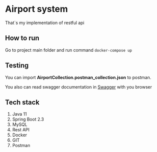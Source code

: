 # Airport system
That`s my implementation of restful api

## How to run
Go to project main folder and run command
`docker-compose up`

## Testing
You can import **AirportCollection.postman_collection.json** to postman.

You also can read swagger documentation in [Swagger](https://app.swaggerhub.com/apis/chbog/AirportRestful/0.1) with you browser

## Tech stack

1. Java 11
2. Spring Boot 2.3
3. MySQL
4. Rest API
5. Docker
6. GIT
7. Postman


